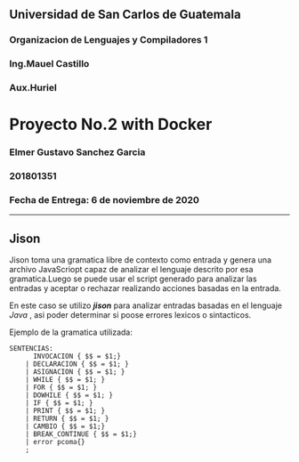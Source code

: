 ## Universidad de San Carlos de Guatemala
### Organizacion de Lenguajes y Compiladores 1
### Ing.Mauel Castillo
### Aux.Huriel
# Proyecto No.2 with Docker 
### **Elmer Gustavo Sanchez Garcia**
### **201801351**
### Fecha de Entrega: 6 de noviembre de 2020

---


## Jison
Jison toma una gramatica libre de contexto  como entrada y genera una archivo JavaScriopt capaz de analizar el lenguaje descrito por esa gramatica.Luego se puede usar el script generado para analizar las entradas y aceptar o rechazar realizando acciones basadas en la entrada.


En este caso se utilizo ***jison*** para analizar entradas basadas en el lenguaje *Java* , asi poder determinar si poose errores lexicos o sintacticos.

Ejemplo de la gramatica utilizada:

```
SENTENCIAS:
	  INVOCACION { $$ = $1;}
	| DECLARACION { $$ = $1; }
	| ASIGNACION { $$ = $1; }
	| WHILE { $$ = $1; }
	| FOR { $$ = $1; }
	| DOWHILE { $$ = $1; }
	| IF { $$ = $1; }
	| PRINT { $$ = $1; }
	| RETURN { $$ = $1; }
	| CAMBIO { $$ = $1;}
	| BREAK_CONTINUE { $$ = $1;}
	| error pcoma{}
    ;
	
```